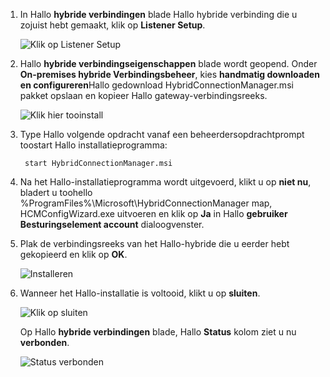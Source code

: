 
1. In Hallo **hybride verbindingen** blade Hallo hybride verbinding die u zojuist hebt gemaakt, klik op **Listener Setup**.
   
    ![Klik op Listener Setup](./media/app-service-hybrid-connections-manager-install/D04ClickListenerSetup.png)
2. Hallo **hybride verbindingseigenschappen** blade wordt geopend. Onder **On-premises hybride Verbindingsbeheer**, kies **handmatig downloaden en configureren**Hallo gedownload HybridConnectionManager.msi pakket opslaan en kopieer Hallo gateway-verbindingsreeks.
   
    ![Klik hier tooinstall](./media/app-service-hybrid-connections-manager-install/D05ClickToInstallHCM.png)
3. Type Hallo volgende opdracht vanaf een beheerdersopdrachtprompt toostart Hallo installatieprogramma:
   
        start HybridConnectionManager.msi
4. Na het Hallo-installatieprogramma wordt uitgevoerd, klikt u op **niet nu**, bladert u toohello %ProgramFiles%\Microsoft\HybridConnectionManager map, HCMConfigWizard.exe uitvoeren en klik op **Ja** in Hallo **gebruiker Besturingselement account** dialoogvenster.
5. Plak de verbindingsreeks van het Hallo-hybride die u eerder hebt gekopieerd en klik op **OK**. 
   
    ![Installeren](./media/app-service-hybrid-connections-manager-install/D08aHCMInstallManual.png)
6. Wanneer het Hallo-installatie is voltooid, klikt u op **sluiten**.
   
    ![Klik op sluiten](./media/app-service-hybrid-connections-manager-install/D09HCMInstallComplete.png)
   
    Op Hallo **hybride verbindingen** blade, Hallo **Status** kolom ziet u nu **verbonden**. 
   
    ![Status verbonden](./media/app-service-hybrid-connections-manager-install/D10HCStatusConnected.png)

